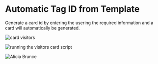 # Automatic Tag ID from Template


Generate a card id by entering the usering the required information and a card will automatically be generated.


![card visitors](https://user-images.githubusercontent.com/22924800/199350650-b879f05a-76d0-4963-bc36-621eb81c3cd7.JPG)

![running the visitors card script](https://user-images.githubusercontent.com/22924800/199350880-daaaeec4-eec6-4788-a997-cb19073d2516.PNG)

![Alicia Brunce](https://user-images.githubusercontent.com/22924800/199350723-50e26086-2274-4137-8e1c-87c2c1ff9cef.jpg)
